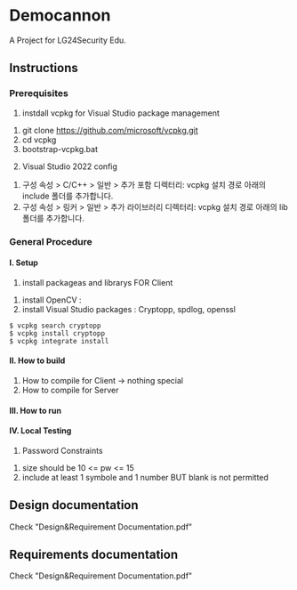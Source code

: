 # Democannon
A Project for LG24Security Edu.

## Instructions
### Prerequisites
1. instdall vcpkg for Visual Studio package management
  1) git clone https://github.com/microsoft/vcpkg.git
  2) cd vcpkg
  3) bootstrap-vcpkg.bat

2. Visual Studio 2022 config
  1) 구성 속성 > C/C++ > 일반 > 추가 포함 디렉터리: vcpkg 설치 경로 아래의 include 폴더를 추가합니다.
  2) 구성 속성 > 링커 > 일반 > 추가 라이브러리 디렉터리: vcpkg 설치 경로 아래의 lib 폴더를 추가합니다. 

### General Procedure
#### I. Setup
1. install packageas and librarys FOR Client
1) install OpenCV :
2) install Visual Studio packages : Cryptopp, spdlog, openssl
  ```How to install
  $ vcpkg search cryptopp
  $ vcpkg install cryptopp
  $ vcpkg integrate install
  ```

#### II. How to build
1. How to compile for Client
   -> nothing special
2. How to compile for Server

#### III. How to run

#### IV. Local Testing
1. Password Constraints
1) size should be 10 <= pw <= 15
2) include at least 1 symbole and 1 number BUT blank is not permitted


## Design documentation
Check "Design&Requirement Documentation.pdf"

## Requirements documentation
Check "Design&Requirement Documentation.pdf"



